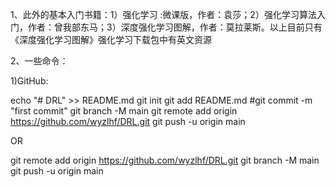 1、此外的基本入门书籍：1）强化学习 :微课版，作者：袁莎；2）强化学习算法入门，作者：曾我部东马；3）深度强化学习图解，作者：莫拉莱斯。以上目前只有《深度强化学习图解》强化学习下载包中有英文资源

2、一些命令：

1)GitHub:

echo "# DRL" >> README.md
git init
git add README.md
#git commit -m "first commit"
git branch -M main
git remote add origin https://github.com/wyzlhf/DRL.git
git push -u origin main

OR

git remote add origin https://github.com/wyzlhf/DRL.git
git branch -M main
git push -u origin main
